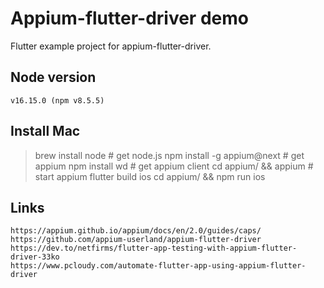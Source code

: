 # Appium-flutter-driver demo

Flutter example project for appium-flutter-driver.

## Node version
    v16.15.0 (npm v8.5.5)

## Install Mac
> brew install node      # get node.js
> npm install -g appium@next  # get appium
> npm install wd         # get appium client
> cd appium/ && appium   # start appium
> flutter build ios
> cd appium/ && npm run ios


## Links
    https://appium.github.io/appium/docs/en/2.0/guides/caps/
    https://github.com/appium-userland/appium-flutter-driver
    https://dev.to/netfirms/flutter-app-testing-with-appium-flutter-driver-33ko
    https://www.pcloudy.com/automate-flutter-app-using-appium-flutter-driver